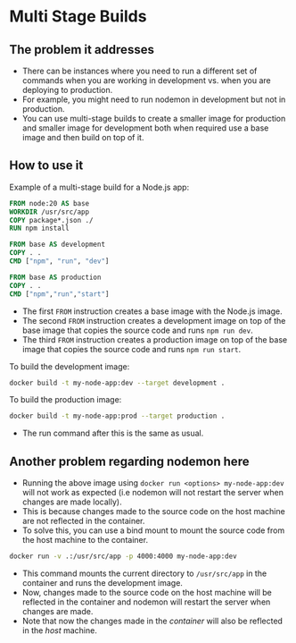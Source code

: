 # Multi Stage Builds

## The problem it addresses

- There can be instances where you need to run a different set of commands when you are working in development vs. when you are deploying to production.
- For example, you might need to run nodemon in development but not in production.
- You can use multi-stage builds to create a smaller image for production and smaller image for development both when required use a base image and then build on top of it.

## How to use it

Example of a multi-stage build for a Node.js app:

```Dockerfile
FROM node:20 AS base
WORKDIR /usr/src/app
COPY package*.json ./
RUN npm install

FROM base AS development
COPY . .
CMD ["npm", "run", "dev"]

FROM base AS production
COPY . .
CMD ["npm","run","start"]
```

- The first `FROM` instruction creates a base image with the Node.js image.
- The second `FROM` instruction creates a development image on top of the base image that copies the source code and runs `npm run dev`.
- The third `FROM` instruction creates a production image on top of the base image that copies the source code and runs `npm run start`.

To build the development image:

```sh
docker build -t my-node-app:dev --target development .
```

To build the production image:

```sh
docker build -t my-node-app:prod --target production .
```
- The run command after this is the same as usual.

## Another problem regarding nodemon here

- Running the above image using `docker run <options> my-node-app:dev` will not work as expected (i.e nodemon will not restart the server when changes are made locally).
- This is because changes made to the source code on the host machine are not reflected in the container.
- To solve this, you can use a bind mount to mount the source code from the host machine to the container.

```sh
docker run -v .:/usr/src/app -p 4000:4000 my-node-app:dev
```

- This command mounts the current directory to `/usr/src/app` in the container and runs the development image.
- Now, changes made to the source code on the host machine will be reflected in the container and nodemon will restart the server when changes are made.
- Note that now the changes made in the *container* will also be reflected in the *host* machine.

